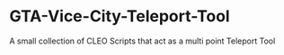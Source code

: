 # GTA-Vice-City-Teleport-Tool
A small collection of CLEO Scripts that act as a multi point Teleport Tool

